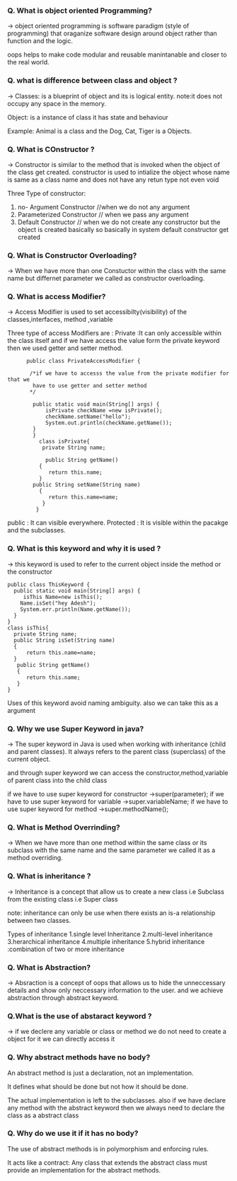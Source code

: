 ### Q. What is object oriented Programming?
-> object oriented programming is software paradigm (style of programming) that oraganize software design around object rather than function and the logic.
 
 oops helps to make code modular and reusable manintanable and closer to the real world.

### Q. what is difference between class and  object ?
 -> Classes: is a blueprint of object and its is logical entity.
  note:it does not occupy any space in the memory.

   Object: is a instance of class it has state and behaviour 

   Example: Animal is a class and the Dog, Cat, Tiger is a Objects.

### Q. What is COnstructor ?
-> Constructor is similar to the method that is invoked when the object of the class get created.
   constructor is used to intialize the object whose name is same as a class name and does not have any retun type not even void 

   Three Type of constructor:
   1. no- Argument Constructor //when we do not any argument 
   2. Parameterized Constructor // when we pass any argument 
   3. Default Constructor  // when we do not create any constructor but the object is created basically so basically in system default constructor get created 

### Q. What is Constructor Overloading? 

-> When we have more than one Constuctor within the class with the same name but differnet parameter we called as constructor overloading.

### Q. What is access Modifier?

-> Access Modifier is used to set accessibilty(visibility) of the classes,interfaces, method ,variable 

 Three type of access Modifiers are :
 Private  :It can only accessible within the class itself and if we have access the value form the private keyword then  we used  getter and setter method.


 ```package OOPSConcept.L1;
       public class PrivateAccessModifier {

        /*if we have to accesss the value from the private modifier for that we 
         have to use getter and setter method 
        */

         public static void main(String[] args) {
             isPrivate checkName =new isPrivate();
             checkName.setName("hello");
             System.out.println(checkName.getName());
         }
         }
           class isPrivate{
            private String name;

             public String getName()
           {
              return this.name;
           }
         public String setName(String name)
           { 
              return this.name=name;
            }
          }
 ```

 public : It can visible everywhere.
 Protected : It is visible within the pacakge and the subclasses.

### Q.  What is this keyword and why it is used ?
 -> this keyword is used to refer to the current object inside the method or the constructor 
          
  ```package OOPSConcept.L1;
public class ThisKeyword {
    public static void main(String[] args) {
       isThis Name=new isThis();
      Name.isSet("hey Adesh");
      System.err.println(Name.getName());
    }
}
class isThis{
    private String name;
    public String isSet(String name)
    {
        return this.name=name;
    }
     public String getName()
     {
        return this.name;
     }
}
```

Uses of this keyword avoid naming ambiguity.  also we can take this as a argument 


### Q. Why we use Super Keyword in java?
-> The super keyword in Java is used when working with inheritance (child and parent classes). It always refers to the parent class (superclass) of the current object.

  and through super keyword we can access the constructor,method,variable of parent class into the child class 

  if we have to use super keyword for constructor ->super(parameter);
  if we have to use super keyword for variable ->super.variableName;
  if we have to use super keyword for method ->super.methodName();


### Q. What is Method Overrinding?
-> When we have more than one method within the same class or its subclass with the same name and the same parameter we called it as a method overriding. 

### Q. What is inheritance ?
-> Inheritance is a concept that allow us to create a new class i.e Subclass from the existing class i.e Super class

note: inheritance can only be use when there exists an is-a relationship between two classes.

Types of inheritance
1.single level Inheritance
2.multi-level inheritance
3.herarchical inheritance
4.multiple inheritance
5.hybrid inheritance :combination of two or more inheritance

### Q. What is Abstraction?
-> Absraction is a concept of oops that allows us to hide the unneccessary details and show only neccessary information to the user.
and we achieve abstraction through abstract keyword.

### Q.What is the use of abstaract keyword ?
-> if we declere any variable or class or method we do not need to create a object for it we can directly access it 

### Q. Why abstract methods have no body?

An abstract method is just a declaration, not an implementation.

It defines what should be done but not how it should be done.

The actual implementation is left to the subclasses. 
also if we have declare any method with the abstract keyword then we always need to declare the class as a abstract class


### Q. Why do we use it if it has no body?

The use of abstract methods is in polymorphism and enforcing rules.

It acts like a contract:
Any class that extends the abstract class must provide an implementation for the abstract methods.

